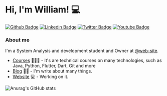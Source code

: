 # Hi, I'm William! :computer:

[![Github Badge](https://img.shields.io/badge/-Github-000?style=flat-square&logo=Github&logoColor=white&link=https://github.com/bywilliams/bywilliams)](https://github.com/bywilliams/bywilliams)
[![Linkedin Badge](https://img.shields.io/badge/-LinkedIn-blue?style=flat-square&logo=Linkedin&logoColor=white&link=https://https://www.linkedin.com/in/williamsilva15/)](https://www.linkedin.com/in/williamsilva15/)
[![Twitter Badge](https://img.shields.io/badge/-Twitter-1ca0f1?style=flat-square&labelColor=1ca0f1&logo=twitter&logoColor=white&link=https://twitter.com/fagnerpsantos)](https://twitter.com/fagnerpsantos)
[![Youtube Badge](https://img.shields.io/badge/-YouTube-ff0000?style=flat-square&labelColor=ff0000&logo=youtube&logoColor=white&link=https://www.youtube.com/channel/UCYRCkASNSxbKroHvEaSLV6Q)](https://www.youtube.com/channel/UCYRCkASNSxbKroHvEaSLV6Q)

### About me
I'm a System Analysis and development student and Owner at [@web-site](https://bywilliams.github.io/site/).

- [Courses](https://drive.google.com/drive/folders/1-OoFUodj5QNv2PaIRChvPP3SGOt13KYY) 👨🏼‍🏫 - It's are technical courses on many technologies, such as Java, Python, Flutter, Dart, Git and more
- [Blog](https://www.treinaweb.com.br/blog/author/fagner-pinheiro/) ✍🏼 - I'm write about many things.
- [Website](https://bywilliams.github.io/site/) 💻 - Working on it.



![Anurag's GitHub stats](https://github-readme-stats.vercel.app/api?username=bywilliams&show_icons=true&theme=radical)
